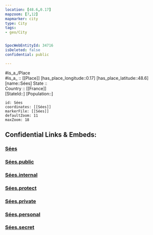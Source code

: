 ```yaml
---
location: [48.6,0.17] 
mapzoom: [7,12] 
mapmarker: city 
type: City
tags:
- geo/City


SpocWebEntityId: 34716
isDeleted: false
confidential: public

---
```

#is_a_/Place  
#is_a_ :: [[Place]] 
[has_place_longitude::0.17] 
[has_place_latitude::48.6] 
[name::Sées] 
State ::  
Country :: [[France]]  
[StateId::] 
[Population::] 



```leaflet
id: Sées
coordinates: [[Sées]] 
markerFile: [[Sées]] 
defaultZoom: 11 
maxZoom: 18
```


## Confidential Links & Embeds: 

### [Sées](/_Standards/Earth/Continent/Europe/Europe~West/France/regions~France/Normandie/departments~Normandie/Orne/communes~Orne/Alençon/cities~Alençon/Sées.md) 

### [Sées.public](/_public/Earth/Continent/Europe/Europe~West/France/regions~France/Normandie/departments~Normandie/Orne/communes~Orne/Alençon/cities~Alençon/Sées.public.md) 

### [Sées.internal](/_internal/Earth/Continent/Europe/Europe~West/France/regions~France/Normandie/departments~Normandie/Orne/communes~Orne/Alençon/cities~Alençon/Sées.internal.md) 

### [Sées.protect](/_protect/Earth/Continent/Europe/Europe~West/France/regions~France/Normandie/departments~Normandie/Orne/communes~Orne/Alençon/cities~Alençon/Sées.protect.md) 

### [Sées.private](/_private/Earth/Continent/Europe/Europe~West/France/regions~France/Normandie/departments~Normandie/Orne/communes~Orne/Alençon/cities~Alençon/Sées.private.md) 

### [Sées.personal](/_personal/Earth/Continent/Europe/Europe~West/France/regions~France/Normandie/departments~Normandie/Orne/communes~Orne/Alençon/cities~Alençon/Sées.personal.md) 

### [Sées.secret](/_secret/Earth/Continent/Europe/Europe~West/France/regions~France/Normandie/departments~Normandie/Orne/communes~Orne/Alençon/cities~Alençon/Sées.secret.md)

